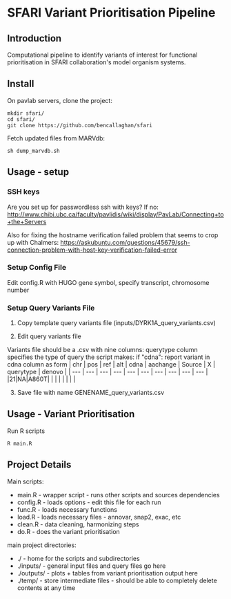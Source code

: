 # SFARI Variant Prioritisation Pipeline

## Introduction
Computational pipeline to identify variants of interest for functional prioritisation in SFARI collaboration's model organism systems.

## Install 

On pavlab servers, clone the project:

```
mkdir sfari/
cd sfari/
git clone https://github.com/bencallaghan/sfari
```


Fetch updated files from MARVdb:
```
sh dump_marvdb.sh
```


## Usage - setup

### SSH keys

Are you set up for passwordless ssh with keys? If no:
http://www.chibi.ubc.ca/faculty/pavlidis/wiki/display/PavLab/Connecting+to+the+Servers

Also for fixing the hostname verification failed problem that seems to crop up with Chalmers:
https://askubuntu.com/questions/45679/ssh-connection-problem-with-host-key-verification-failed-error

### Setup Config File

Edit config.R with HUGO gene symbol, specify transcript, chromosome number

### Setup Query Variants File

1. Copy template query variants file (inputs/DYRK1A_query_variants.csv)

2. Edit query variants file 

Variants file should be a .csv with nine columns:
querytype column specifies the type of query the script makes:
if "cdna":
report variant in cdna column as form 
| chr | pos | ref | alt | cdna | aachange | Source | X | querytype | denovo |
| --- | --- | --- | --- | --- | --- | --- | --- | --- | --- |
|21|NA|A860T| | | | | | | |


3. Save file with name GENENAME_query_variants.csv

## Usage - Variant Prioritisation

Run R scripts
```
R main.R
```

## Project Details

Main scripts:

* main.R - wrapper script - runs other scripts and sources dependencies
* config.R - loads options - edit this file for each run
* func.R - loads necessary functions
* load.R - loads necessary files - annovar, snap2, exac, etc 
* clean.R - data cleaning, harmonizing steps
* do.R - does the variant prioritisation

main project directories:

* ./ - home for the scripts and subdirectories
* ./inputs/  - general input files and query files go here
* ./outputs/  - plots + tables from variant prioritisation output here
* ./temp/ - store intermediate files - should be able to completely delete contents at any time 
